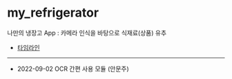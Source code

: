 # my_refrigerator
나만의 냉장고 App : 카메라 인식을 바탕으로 식재료(상품) 유추

* [타임라인](https://www.notion.so/mungdo/c361d43fb8564c1ab96dee745ad86391?v=34c9e8ae59c44d3b80d4cab9fbd97e83)

---

- 2022-09-02  OCR 간편 사용 모듈 (안문주)